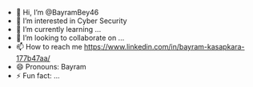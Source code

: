 - 👋 Hi, I’m @BayramBey46
- 👀 I’m interested in Cyber Security
- 🌱 I’m currently learning ...
- 💞️ I’m looking to collaborate on ...
- 📫 How to reach me https://www.linkedin.com/in/bayram-kasapkara-177b47aa/
- 😄 Pronouns: Bayram
- ⚡ Fun fact: ...

<!---
BayramBey46/BayramBey46 is a ✨ special ✨ repository because its `README.md` (this file) appears on your GitHub profile.
You can click the Preview link to take a look at your changes.
--->

